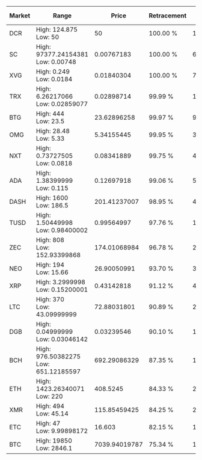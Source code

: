 | Market | Range | Price| Retracement | Doubles to 50% |
| --- | --- | --- | --- | --- |
| DCR | High: 124.875<br />Low: 50 | 50 | 100.00 % | 1.75 |
| SC | High: 97377.24154381<br />Low: 0.00748 | 0.00767183 | 100.00 % | 6,346,415.98 |
| XVG | High: 0.249<br />Low: 0.0184 | 0.01840304 | 100.00 % | 7.27 |
| TRX | High: 6.26217066<br />Low: 0.02859077 | 0.02898714 | 99.99 % | 108.51 |
| BTG | High: 444<br />Low: 23.5 | 23.62896258 | 99.97 % | 9.89 |
| OMG | High: 28.48<br />Low: 5.33 | 5.34155445 | 99.95 % | 3.16 |
| NXT | High: 0.73727505<br />Low: 0.0818 | 0.08341889 | 99.75 % | 4.91 |
| ADA | High: 1.38399999<br />Low: 0.115 | 0.12697918 | 99.06 % | 5.90 |
| DASH | High: 1600<br />Low: 186.5 | 201.41237007 | 98.95 % | 4.43 |
| TUSD | High: 1.50449998<br />Low: 0.98400002 | 0.99564997 | 97.76 % | 1.25 |
| ZEC | High: 808<br />Low: 152.93399868 | 174.01068984 | 96.78 % | 2.76 |
| NEO | High: 194<br />Low: 15.66 | 26.90050991 | 93.70 % | 3.90 |
| XRP | High: 3.2999998<br />Low: 0.15200001 | 0.43142818 | 91.12 % | 4.00 |
| LTC | High: 370<br />Low: 43.09999999 | 72.88031801 | 90.89 % | 2.83 |
| DGB | High: 0.04999999<br />Low: 0.03046142 | 0.03239546 | 90.10 % | 1.24 |
| BCH | High: 976.50382275<br />Low: 651.12185597 | 692.29086329 | 87.35 % | 1.18 |
| ETH | High: 1423.26340071<br />Low: 220 | 408.5245 | 84.33 % | 2.01 |
| XMR | High: 494<br />Low: 45.14 | 115.85459425 | 84.25 % | 2.33 |
| ETC | High: 47<br />Low: 9.99898172 | 16.603 | 82.15 % | 1.72 |
| BTC | High: 19850<br />Low: 2846.1 | 7039.94019787 | 75.34 % | 1.61 |
